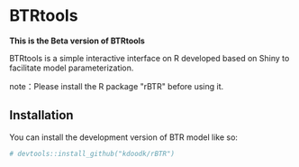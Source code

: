 # BTRtools

<!-- badges: start -->

<!-- badges: end -->

**This is the Beta version of BTRtools**

BTRtools is a simple interactive interface on R developed based on Shiny to facilitate model parameterization.

note：Please install the R package "rBTR" before using it.


## Installation

You can install the development version of BTR model like so:

```r
# devtools::install_github("kdoodk/rBTR")
```

